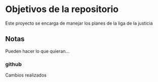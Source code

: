 # Objetivos de la repositorio

Este proyecto se encarga de manejar los planes de la liga de la justicia


## Notas
Pueden hacer lo que quieran...

### github
Cambios realizados
